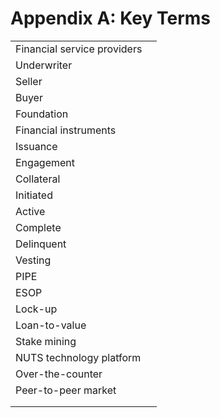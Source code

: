 # Appendix A: Key Terms

|  |  |
| :--- | :--- |
| Financial service providers |  |
| Underwriter |  |
| Seller |  |
| Buyer |  |
| Foundation |  |
| Financial instruments |  |
| Issuance |  |
| Engagement |  |
| Collateral |  |
| Initiated |  |
| Active |  |
| Complete |  |
| Delinquent |  |
| Vesting |  |
| PIPE |  |
| ESOP |  |
| Lock-up |  |
| Loan-to-value |  |
| Stake mining |  |
| NUTS technology platform |  |
| Over-the-counter |  |
| Peer-to-peer market |  |
|  |  |
|  |  |

